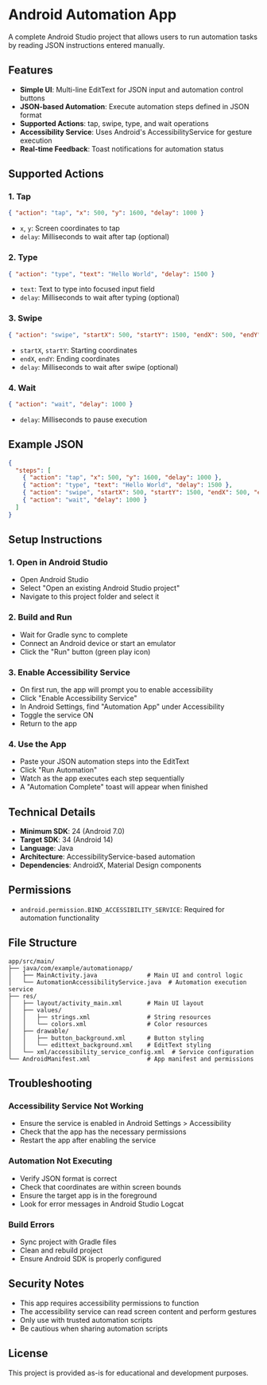 # Android Automation App

A complete Android Studio project that allows users to run automation tasks by reading JSON instructions entered manually.

## Features

- **Simple UI**: Multi-line EditText for JSON input and automation control buttons
- **JSON-based Automation**: Execute automation steps defined in JSON format
- **Supported Actions**: tap, swipe, type, and wait operations
- **Accessibility Service**: Uses Android's AccessibilityService for gesture execution
- **Real-time Feedback**: Toast notifications for automation status

## Supported Actions

### 1. Tap
```json
{ "action": "tap", "x": 500, "y": 1600, "delay": 1000 }
```
- `x`, `y`: Screen coordinates to tap
- `delay`: Milliseconds to wait after tap (optional)

### 2. Type
```json
{ "action": "type", "text": "Hello World", "delay": 1500 }
```
- `text`: Text to type into focused input field
- `delay`: Milliseconds to wait after typing (optional)

### 3. Swipe
```json
{ "action": "swipe", "startX": 500, "startY": 1500, "endX": 500, "endY": 500, "delay": 2000 }
```
- `startX`, `startY`: Starting coordinates
- `endX`, `endY`: Ending coordinates
- `delay`: Milliseconds to wait after swipe (optional)

### 4. Wait
```json
{ "action": "wait", "delay": 1000 }
```
- `delay`: Milliseconds to pause execution

## Example JSON

```json
{
  "steps": [
    { "action": "tap", "x": 500, "y": 1600, "delay": 1000 },
    { "action": "type", "text": "Hello World", "delay": 1500 },
    { "action": "swipe", "startX": 500, "startY": 1500, "endX": 500, "endY": 500, "delay": 2000 },
    { "action": "wait", "delay": 1000 }
  ]
}
```

## Setup Instructions

### 1. Open in Android Studio
- Open Android Studio
- Select "Open an existing Android Studio project"
- Navigate to this project folder and select it

### 2. Build and Run
- Wait for Gradle sync to complete
- Connect an Android device or start an emulator
- Click the "Run" button (green play icon)

### 3. Enable Accessibility Service
- On first run, the app will prompt you to enable accessibility
- Click "Enable Accessibility Service"
- In Android Settings, find "Automation App" under Accessibility
- Toggle the service ON
- Return to the app

### 4. Use the App
- Paste your JSON automation steps into the EditText
- Click "Run Automation"
- Watch as the app executes each step sequentially
- A "Automation Complete" toast will appear when finished

## Technical Details

- **Minimum SDK**: 24 (Android 7.0)
- **Target SDK**: 34 (Android 14)
- **Language**: Java
- **Architecture**: AccessibilityService-based automation
- **Dependencies**: AndroidX, Material Design components

## Permissions

- `android.permission.BIND_ACCESSIBILITY_SERVICE`: Required for automation functionality

## File Structure

```
app/src/main/
├── java/com/example/automationapp/
│   ├── MainActivity.java              # Main UI and control logic
│   └── AutomationAccessibilityService.java  # Automation execution service
├── res/
│   ├── layout/activity_main.xml       # Main UI layout
│   ├── values/
│   │   ├── strings.xml                # String resources
│   │   └── colors.xml                 # Color resources
│   ├── drawable/
│   │   ├── button_background.xml      # Button styling
│   │   └── edittext_background.xml    # EditText styling
│   └── xml/accessibility_service_config.xml  # Service configuration
└── AndroidManifest.xml                # App manifest and permissions
```

## Troubleshooting

### Accessibility Service Not Working
- Ensure the service is enabled in Android Settings > Accessibility
- Check that the app has the necessary permissions
- Restart the app after enabling the service

### Automation Not Executing
- Verify JSON format is correct
- Check that coordinates are within screen bounds
- Ensure the target app is in the foreground
- Look for error messages in Android Studio Logcat

### Build Errors
- Sync project with Gradle files
- Clean and rebuild project
- Ensure Android SDK is properly configured

## Security Notes

- This app requires accessibility permissions to function
- The accessibility service can read screen content and perform gestures
- Only use with trusted automation scripts
- Be cautious when sharing automation scripts

## License

This project is provided as-is for educational and development purposes.
